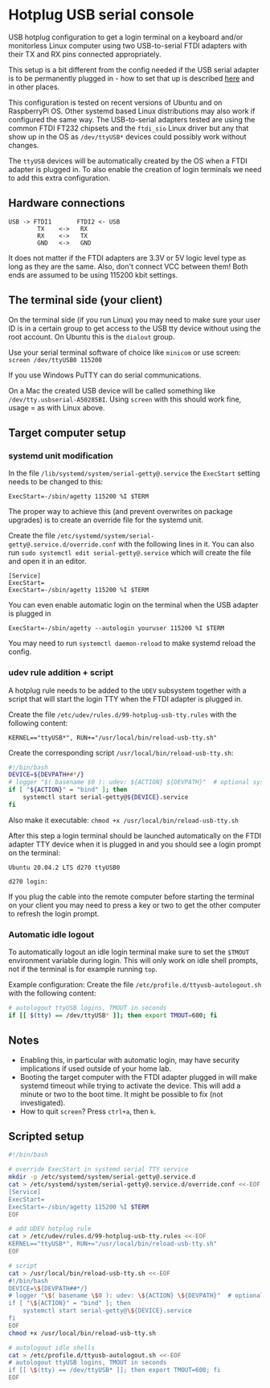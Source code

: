 # Hotplug USB serial console

USB hotplug configuration to get a login terminal on a keyboard and/or monitorless Linux computer using two USB-to-serial FTDI adapters with their TX and RX pins connected appropriately.

This setup is a bit different from the config needed if the USB serial adapter is to be permanently plugged in - how to set that up is described [here](https://www.rogerirwin.co.nz/open-source/enabling-a-serial-port-console/) and in other places.

This configuration is tested on recent versions of Ubuntu and on RaspberryPi OS. Other systemd based Linux distributions may also work if configured the same way. The USB-to-serial adapters tested are using the common FTDI FT232 chipsets and the `ftdi_sio` Linux driver but any that show up in the OS as `/dev/ttyUSB*` devices could possibly work without changes. 

The `ttyUSB` devices will be automatically created by the OS when a FTDI adapter is plugged in. To also enable the creation of login terminals we need to add this extra configuration.

## Hardware connections
```
USB -> FTDI1       FTDI2 <- USB
        TX    <->   RX
        RX    <->   TX
        GND   <->   GND
```
It does not matter if the FTDI adapters are 3.3V or 5V logic level type as long as they are the same. Also, don't connect VCC between them! Both ends are assumed to be using 115200 kbit settings.

## The terminal side (your client) 
On the terminal side (if you run Linux) you may need to make sure your user ID is in a certain group to get access to the USB tty device without using the root account. On Ubuntu this is the `dialout` group.

Use your serial terminal software of choice like `minicom` or use screen: `screen /dev/ttyUSB0 115200`

If you use Windows PuTTY can do serial communications.

On a Mac the created USB device will be called something like `/dev/tty.usbserial-A50285BI`. Using `screen` with this should work fine, usage = as with Linux above.

## Target computer setup

### systemd unit modification

In the file `/lib/systemd/system/serial-getty@.service` the `ExecStart` setting needs to be changed to this:
```
ExecStart=-/sbin/agetty 115200 %I $TERM
```

The proper way to achieve this (and prevent overwrites on package upgrades) is to create an override file for the systemd unit.

Create the file `/etc/systemd/system/serial-getty@.service.d/override.conf` with the following lines in it. You can also run `sudo systemctl edit serial-getty@.service` which will create the file and open it in an editor.
```
[Service]
ExecStart=
ExecStart=-/sbin/agetty 115200 %I $TERM
```

You can even enable automatic login on the terminal when the USB adapter is plugged in 

```
ExecStart=-/sbin/agetty --autologin youruser 115200 %I $TERM
```
You may need to run `systemctl daemon-reload` to make systemd reload the config.

### udev rule addition + script

A hotplug rule needs to be added to the `UDEV` subsystem together with a script that will start the login TTY when the FTDI adapter is plugged in.

Create the file `/etc/udev/rules.d/99-hotplug-usb-tty.rules` with the following content:
```
KERNEL=="ttyUSB*", RUN+="/usr/local/bin/reload-usb-tty.sh"
```

Create the corresponding script `/usr/local/bin/reload-usb-tty.sh`:
```bash
#!/bin/bash
DEVICE=${DEVPATH##*/}
# logger "$( basename $0 ): udev: ${ACTION} ${DEVPATH}"  # optional syslog message
if [ "${ACTION}" = "bind" ]; then
	systemctl start serial-getty@${DEVICE}.service
fi
```
Also make it executable: `chmod +x /usr/local/bin/reload-usb-tty.sh`

After this step a login terminal should be launched automatically on the FTDI adapter TTY device when it is plugged in and you should see a login prompt on the terminal:
```
Ubuntu 20.04.2 LTS d270 ttyUSB0

d270 login:

```
If you plug the cable into the remote computer before starting the terminal on your client you may need to press a key or two to get the other computer to refresh the login prompt.

### Automatic idle logout

To automatically logout an idle login terminal make sure to set the `$TMOUT` environment variable during login. This will only work on idle shell prompts, not if the terminal is for example running `top`. 

Example configuration: Create the file `/etc/profile.d/ttyusb-autologout.sh` with the following content:
```bash
# autologout ttyUSB logins, TMOUT in seconds
if [[ $(tty) == /dev/ttyUSB* ]]; then export TMOUT=600; fi
```

## Notes
* Enabling this, in particular with automatic login, may have security implications if used outside of your home lab. 
* Booting the target computer with the FTDI adapter plugged in will make systemd timeout while trying to activate the device. This will add a minute or two to the boot time. It might be possible to fix (not investigated). 
* How to quit `screen`? Press `ctrl+a`, then `k`. 

## Scripted setup
```bash
#!/bin/bash

# override ExecStart in systemd serial TTY service
mkdir -p /etc/systemd/system/serial-getty@.service.d
cat > /etc/systemd/system/serial-getty@.service.d/override.conf <<-EOF
[Service]
ExecStart=
ExecStart=-/sbin/agetty 115200 %I $TERM
EOF

# add UDEV hotplug rule
cat > /etc/udev/rules.d/99-hotplug-usb-tty.rules <<-EOF
KERNEL=="ttyUSB*", RUN+="/usr/local/bin/reload-usb-tty.sh"
EOF

# script
cat > /usr/local/bin/reload-usb-tty.sh <<-EOF
#!/bin/bash
DEVICE=\${DEVPATH##*/}
# logger "\$( basename \$0 ): udev: \${ACTION} \${DEVPATH}"  # optional syslog message
if [ "\${ACTION}" = "bind" ]; then
    systemctl start serial-getty@\${DEVICE}.service
fi
EOF
chmod +x /usr/local/bin/reload-usb-tty.sh

# autologout idle shells
cat > /etc/profile.d/ttyusb-autologout.sh <<-EOF
# autologout ttyUSB logins, TMOUT in seconds
if [[ \$(tty) == /dev/ttyUSB* ]]; then export TMOUT=600; fi
EOF
```

